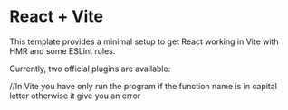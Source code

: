 # React + Vite

This template provides a minimal setup to get React working in Vite with HMR and some ESLint rules.

Currently, two official plugins are available:

//In Vite you have only run the program if the function name is in capital letter otherwise it give you an error
